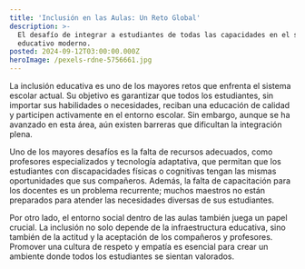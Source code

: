 ```yaml
---
title: 'Inclusión en las Aulas: Un Reto Global'
description: >-
  El desafío de integrar a estudiantes de todas las capacidades en el sistema
  educativo moderno.
posted: 2024-09-12T03:00:00.000Z
heroImage: /pexels-rdne-5756661.jpg
---
```


La inclusión educativa es uno de los mayores retos que enfrenta el sistema escolar actual. Su objetivo es garantizar que todos los estudiantes, sin importar sus habilidades o necesidades, reciban una educación de calidad y participen activamente en el entorno escolar. Sin embargo, aunque se ha avanzado en esta área, aún existen barreras que dificultan la integración plena.

Uno de los mayores desafíos es la falta de recursos adecuados, como profesores especializados y tecnología adaptativa, que permitan que los estudiantes con discapacidades físicas o cognitivas tengan las mismas oportunidades que sus compañeros. Además, la falta de capacitación para los docentes es un problema recurrente; muchos maestros no están preparados para atender las necesidades diversas de sus estudiantes.

Por otro lado, el entorno social dentro de las aulas también juega un papel crucial. La inclusión no solo depende de la infraestructura educativa, sino también de la actitud y la aceptación de los compañeros y profesores. Promover una cultura de respeto y empatía es esencial para crear un ambiente donde todos los estudiantes se sientan valorados.
